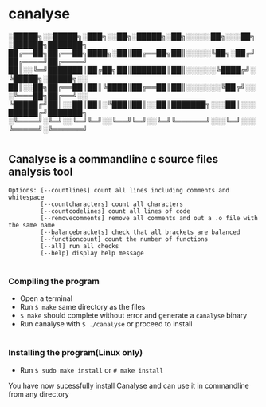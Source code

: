 # canalyse
░█████╗░░█████╗░███╗░░██╗░█████╗░██╗░░░░░██╗░░░██╗░██████╗███████╗
██╔══██╗██╔══██╗████╗░██║██╔══██╗██║░░░░░╚██╗░██╔╝██╔════╝██╔════╝
██║░░╚═╝███████║██╔██╗██║███████║██║░░░░░░╚████╔╝░╚█████╗░█████╗░░
██║░░██╗██╔══██║██║╚████║██╔══██║██║░░░░░░░╚██╔╝░░░╚═══██╗██╔══╝░░
╚█████╔╝██║░░██║██║░╚███║██║░░██║███████╗░░░██║░░░██████╔╝███████╗
░╚════╝░╚═╝░░╚═╝╚═╝░░╚══╝╚═╝░░╚═╝╚══════╝░░░╚═╝░░░╚═════╝░╚══════╝
#                 
<h2>Canalyse is a commandline c source files analysis tool</h2>

  
```
Options: [--countlines] count all lines including comments and whitespace
         [--countcharacters] count all characters
         [--countcodelines] count all lines of code
         [--removecomments] remove all comments and out a .o file with the same name
         [--balancebrackets] check that all brackets are balanced
         [--functioncount] count the number of functions
         [--all] run all checks
         [--help] display help message
```
#
<h3>Compiling the program</h3>

 - Open a terminal  
 - Run `$ make` same directory as the files
 - `$ make` should complete without error and generate a `canalyse` binary
 - Run canalyse with `$ ./canalyse` or proceed to install
#

<h3>Installing the program(Linux only)</h3>

  - Run `$ sudo make install` or `# make install`

You have now sucessfully install Canalyse and can use it in commandline from any directory
